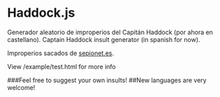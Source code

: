 Haddock.js
==========

Generador aleatorio de improperios del Capitán Haddock (por ahora en castellano).
Captain Haddock insult generator (in spanish for now).

Improperios sacados de [sepionet.es](http://www.sepionet.es/tintinofilia/insultos.php).

View /example/test.html for more info

###Feel free to suggest your own insults!
##New languages are very welcome!

